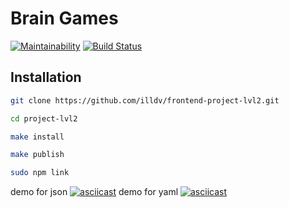 # Brain Games
[![Maintainability](https://api.codeclimate.com/v1/badges/a99a88d28ad37a79dbf6/maintainability)](https://codeclimate.com/github/codeclimate/codeclimate/maintainability)
[![Build Status](https://travis-ci.com/illdv/frontend-project-lvl2.svg?branch=master)](https://travis-ci.com/illdv/frontend-project-lvl2)
## Installation
```sh
git clone https://github.com/illdv/frontend-project-lvl2.git

cd project-lvl2

make install

make publish

sudo npm link
```
demo for json
[![asciicast](https://asciinema.org/a/uUQZE6Sm96DqfwTaZ4lvY0U2o.svg)](https://asciinema.org/a/uUQZE6Sm96DqfwTaZ4lvY0U2o)
demo for yaml
[![asciicast](https://asciinema.org/a/sTYw0HVciBIGz7QbEIl66jCuQ.svg)](https://asciinema.org/a/sTYw0HVciBIGz7QbEIl66jCuQ)